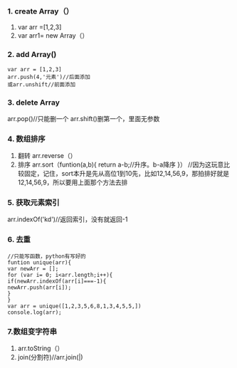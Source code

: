 ### 1. create Array（）
1. var arr =[1,2,3]
2. var arr1= new Array（）

### 2. add Array()
```javasprict
var arr = [1,2,3]
arr.push(4,'元素')//后面添加
或arr.unshift//前面添加
```

### 3. delete Array

arr.pop()//只能删一个
arr.shift()删第一个，里面无参数

### 4.  数组排序

1. 翻转
arr.reverse（）
2. 排序
arr.sort（funtion(a,b){
		return a-b;//升序。b-a降序
}）
//因为这玩意比较固定，记住，sort本升是先从高位1到10先，比如12,14,56,9，那拍排好就是12,14,56,9，所以要用上面那个方法去排

### 5. 获取元素索引

arr.indexOf('kd')//返回索引，没有就返回-1

### 6. 去重
```javasprict
//只能写函数，python有写好的
funtion unique(arr){
var newArr = [];
for (var i= 0; i<arr.length;i++){
if(newArr.indexOf(arr[i]===-1){
newArr.push(arr[i]);
}
}
var arr = unique([1,2,3,5,6,8,1,3,4,5,5,])
console.log(arr);

```

### 7.数组变字符串

1. arr.toString（）
2. join(分割符)//arr.join(|)




